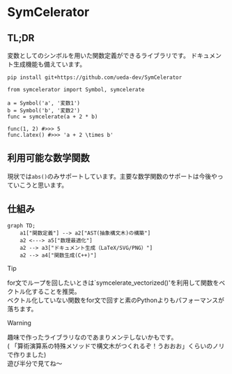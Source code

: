 # SymCelerator
## TL;DR
変数としてのシンボルを用いた関数定義ができるライブラリです。
ドキュメント生成機能も備えています。
```
pip install git+https://github.com/ueda-dev/SymCelerator
```
```{python}
from symcelerator import Symbol, symcelerate

a = Symbol('a', '変数1')
b = Symbol('b', '変数2')
func = symcelerate(a + 2 * b)

func(1, 2) #>>> 5
func.latex() #>>> 'a + 2 \times b'
```

## 利用可能な数学関数
現状では`abs()`のみサポートしています。主要な数学関数のサポートは今後やっていこうと思います。

## 仕組み
```mermaid
graph TD;
    a1["関数定義"] --> a2["AST(抽象構文木)の構築"]
    a2 <---> a5["数理最適化"]
    a2 --> a3["ドキュメント生成（LaTeX/SVG/PNG）"]
    a2 --> a4["関数生成(C++)"]
```

>[!TIP]  
>for文でループを回したいときは`symcelerate_vectorized()'を利用して関数をベクトル化することを推奨。  
>ベクトル化していない関数をfor文で回すと素のPythonよりもパフォーマンスが落ちます。

>[!WARNING]  
>趣味で作ったライブラリなのであまりメンテしないかもです。   
>( 「算術演算系の特殊メソッドで構文木がつくれるぞ！うおおお」くらいのノリで作りました)  
>遊び半分で見てね～